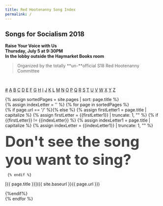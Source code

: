 ```yaml
---
title: Red Hootenanny Song Index
permalink: /
---
```

## Songs for Socialism 2018

**Raise Your Voice with Us  
Thursday, July 5 at 9:30PM  
In the lobby outside the Haymarket Books room**

> Organized by the totally **un-**official S18 Red Hootenanny Committee

<div class="alphabet">&nbsp;&thinsp;</div>

[#](#)
[A](#A)
[B](#B)
[C](#C)
[D](#D)
[E](#E)
[F](#F)
[G](#G)
[H](#H)
[I](#I)
[J](#J)
[K](#K)
[L](#L)
[M](#M)
[N](#N)
[O](#O)
[P](#P)
[Q](#Q)
[R](#R)
[S](#S)
[T](#T)
[U](#U)
[V](#V)
[W](#W)
[X](#X)
[Y](#Y)
[Z](#Z)

{% assign sortedPages = site.pages | sort: page.title %}  
{% assign indexLetter = '' %}
{% for page in sortedPages %}  
   {% if page.url == '/' %}{% else %}
     {% assign firstLetter1 = page.title | capitalize  %}
     {% assign firstLetter = {{firstLetter1}} | truncate: 1, "" %}
     {% if {{firstLetter}} != {{indexLetter}} %}
       {% assign indexLetter1 = page.title | capitalize  %}
       {% assign indexLetter = {{indexLetter1}} | truncate: 1, "" %}

<h3 id="{{indexLetter}}"> {{ indexLetter }} </h3>

     {% endif %}

[{{ page.title }}]({{ site.baseurl }}{{ page.url }})
    
  {%endif%}  
{% endfor %}

<style>h3:last-of-type {font-size:1px; color:rgba(255,255,255,0)}h3:last-of-type::before{color:#444444; font-size: 5vw; content:"Don't see the song you want to sing?"}</style>
